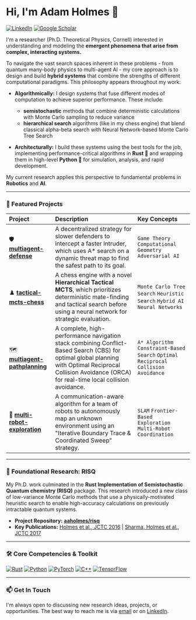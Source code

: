 # Hi, I'm Adam Holmes 👋

<p align="left">
  <a href="https://www.linkedin.com/in/adamaholmes/" target="_blank"><img alt="LinkedIn" src="https://img.shields.io/badge/LinkedIn-0077B5?style=for-the-badge&logo=linkedin&logoColor=white" /></a>
  <a href="https://scholar.google.com/citations?user=K0CAVroAAAAJ" target="_blank"><img alt="Google Scholar" src="https://img.shields.io/badge/Google_Scholar-4285F4?style=for-the-badge&logo=google-scholar&logoColor=white" /></a>
</p>

I'm a researcher (Ph.D. Theoretical Physics, Cornell) interested in understanding and modeling the **emergent phenomena that arise from complex, interacting systems.**

To navigate the vast search spaces inherent in these problems - from quantum many-body physics to multi-agent AI - my core approach is to design and build **hybrid systems** that combine the strengths of different computational paradigms. This philosophy appears throughout my work:

* **Algorithmically:** I design systems that fuse different modes of computation to achieve superior performance. These include:
  * **semistochastic** methods that combine deterministic calculations with Monte Carlo sampling to reduce variance
  * **hierarchical search** algorithms (like in my chess engine) that blend classical alpha-beta search with Neural Network-based Monte Carlo Tree Search

* **Architecturally:** I build these systems using the best tools for the job, implementing performance-critical algorithms in **Rust 🦀** and wrapping them in high-level **Python 🐍** for simulation, analysis, and rapid development.

My current research applies this perspective to fundamental problems in **Robotics** and **AI**.

---

### 🚀 Featured Projects

| Project                                                          | Description                                                                                                                                              | Key Concepts                                                      |
| :--------------------------------------------------------------- | :------------------------------------------------------------------------------------------------------------------------------------------------------- | :---------------------------------------------------------------- |
| 🛡️ **[multiagent-defense](https://github.com/aaholmes/multiagent-defense)** | A decentralized strategy for slower defenders to intercept a faster intruder, which uses A* search on a dynamic threat map to find the safest path to its goal. | `Game Theory` `Computational Geometry` `Adversarial AI`            |
| ♟️ **[tactical-mcts-chess](https://github.com/aaholmes/chess)** | A chess engine with a novel **Hierarchical Tactical MCTS**, which prioritizes deterministic mate-finding and tactical search before using a neural network for strategic evaluation. | `Monte Carlo Tree Search` `Heuristic Search` `Hybrid AI` `Neural Networks`           |
| 🗺️ **[multiagent-pathplanning](https://github.com/aaholmes/multiagent-pathplanning)** | A complete, high-performance navigation stack combining Conflict-Based Search (CBS) for optimal global planning with Optimal Reciprocal Collision Avoidance (ORCA) for real-time local collision avoidance. | `A* Algorithm` `Constraint-Based Search` `Optimal Reciprocal Collision Avoidance`                   |
| 🧭 **[multi-robot-exploration](https://github.com/aaholmes/multiagent-explore)** | A communication-aware algorithm for a team of robots to autonomously map an unknown environment using an "Iterative Boundary Trace & Coordinated Sweep" strategy. | `SLAM` `Frontier-Based Exploration` `Multi-Robot Coordination`    |

---

### 🔬 Foundational Research: RISQ

My Ph.D. work culminated in the **Rust Implementation of Semistochastic Quantum chemistry (RISQ)** package. This research introduced a new class of low-variance Monte Carlo methods that use a physically-motivated heuristic search to enable high-accuracy calculations on previously intractable quantum systems.

* **Project Repository:** **[aaholmes/risq](https://github.com/aaholmes/risq)**
* **Key Publications:** [Holmes et al., JCTC 2016](https://doi.org/10.1021/acs.jctc.6b00407) | [Sharma, Holmes et al., JCTC 2017](https://doi.org/10.1021/acs.jctc.6b01028)

---

### 🛠️ Core Competencies & Toolkit

<p align="left">
  <a href="#"><img alt="Rust" src="https://img.shields.io/badge/Rust-000000?style=for-the-badge&logo=rust&logoColor=white" /></a>
  <a href="#"><img alt="Python" src="https://img.shields.io/badge/Python-3776AB?style=for-the-badge&logo=python&logoColor=white" /></a>
  <a href="#"><img alt="PyTorch" src="https://img.shields.io/badge/PyTorch-EE4C2C?style=for-the-badge&logo=pytorch&logoColor=white" /></a>
  <a href="#"><img alt="C++" src="https://img.shields.io/badge/C%2B%2B-00599C?style=for-the-badge&logo=c%2B%2B&logoColor=white" /></a>
  <a href="#"><img alt="TensorFlow" src="https://img.shields.io/badge/TensorFlow-FF6F00?style=for-the-badge&logo=tensorflow&logoColor=white" /></a>
</p>

---

### 📫 Get In Touch

I'm always open to discussing new research ideas, projects, or opportunities. The best way to reach me is via [email](mailto:adamaholmes@gmail.com) or on [LinkedIn](https://www.linkedin.com/in/adamaholmes/).
